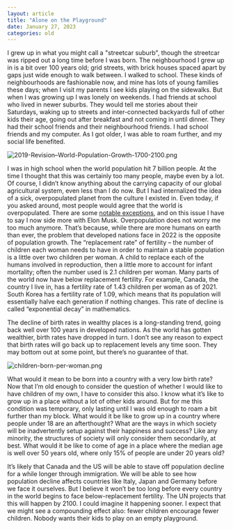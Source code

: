 ```yaml
---
layout: article
title: "Alone on the Playground"
date: January 27, 2023
categories: old
---
```


<p>
  I grew up in what you might call a "streetcar suburb", though the streetcar was ripped out a long time before I was born. The neighbourhood I grew up in is a bit over 100 years old; grid streets, with brick houses spaced apart by gaps just wide enough to walk between. I walked to school. These kinds of neighbourhoods are fashionable now, and mine has lots of young families these days; when I visit my parents I see kids playing on the sidewalks. But when I was growing up I was lonely on weekends. I had friends at school who lived in newer suburbs. They would tell me stories about their Saturdays, waking up to streets and inter-connected backyards full of other kids their age, going out after breakfast and not coming in until dinner. They had their school friends and their neighbourhood friends. I had school friends and my computer. As I got older, I was able to roam further, and my social life benefited.
</p>
<!--more-->
<p>
  <img src="/assets/images/alone-on-the-playground/2019-Revision--World-Population-Growth-1700-2100.png" alt="2019-Revision–World-Population-Growth-1700-2100.png" />
</p>
<p>
  I was in high school when the world population hit 7 billion people. At the time I thought that this was certainly too many people, maybe even by a lot. Of course, I didn’t know anything about the carrying capacity of our global agricultural system, even less than I do now. But I had internalized the idea of a sick, overpopulated planet from the culture I existed in. Even today, if you asked around, most people would agree that the world is overpopulated. There are some <a href="https://twitter.com/elonmusk/status/1545046146548019201?s=20&t=14ibwS8GAhflheZg2IxXeQ">notable exceptions</a>, and on this issue I have to say I now side more with Elon Musk. Overpopulation does not worry me too much anymore. That’s because, while there are more humans on earth than ever, the problem that developed nations face in 2022 is the opposite of population growth. The “replacement rate” of fertility – the number of children each woman needs to have in order to maintain a stable population is a little over two children per woman. A child to replace each of the humans involved in reproduction, then a little more to account for infant mortality; often the number used is 2.1 children per woman. Many parts of the world now have below replacement fertility. For example, Canada, the country I live in, has a fertility rate of 1.43 children per woman as of 2021. South Korea has a fertility rate of 1.09, which means that its population will essentially halve each generation if nothing changes. This rate of decline is called “exponential decay” in mathematics.
</p>
<p>
  The decline of birth rates in wealthy places is a long-standing trend, going back well over 100 years in developed nations. As the world has gotten wealthier, birth rates have dropped in turn. I don’t see any reason to expect that birth rates will go back up to replacement levels any time soon. They may bottom out at some point, but there’s no guarantee of that.
</p>
<p>
  <img src="/assets/images/alone-on-the-playground/children-born-per-woman.png" alt="children-born-per-woman.png" />
</p>
<p>
  What would it mean to be born into a country with a very low birth rate? Now that I’m old enough to consider the question of whether I would like to have children of my own, I have to consider this also. I know what it’s like to grow up in a place without a lot of other kids around. But for me this condition was temporary, only lasting until I was old enough to roam a bit further than my block. What would it be like to grow up in a country where people under 18 are an afterthought? What are the ways in which society will be inadvertently setup against their happiness and success? Like any minority, the structures of society will only consider them secondarily, at best. What would it be like to come of age in a place where the median age is well over 50 years old, where only 15% of people are under 20 years old?
</p>
<p>
  It’s likely that Canada and the US will be able to stave off population decline for a while longer through immigration. We will be able to see how population decline affects countries like Italy, Japan and Germany before we face it ourselves. But I believe it won’t be too long before every country in the world begins to face below-replacement fertility. The UN projects that this will happen by 2100. I could imagine it happening sooner. I expect that we might see a compounding effect also: fewer children encourage fewer children. Nobody wants their kids to play on an empty playground.
</p>
